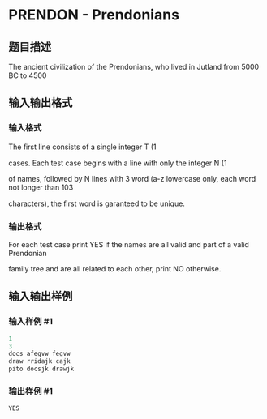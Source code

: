 # PRENDON - Prendonians

## 题目描述

The ancient civilization of the Prendonians, who lived in Jutland from 5000 BC to 4500

## 输入输出格式

### 输入格式

The ﬁrst line consists of a single integer T (1

cases. Each test case begins with a line with only the integer N (1

of names, followed by N lines with 3 word (a-z lowercase only, each word not longer than 103

characters), the ﬁrst word is garanteed to be unique.

### 输出格式

For each test case print YES if the names are all valid and part of a valid Prendonian

family tree and are all related to each other, print NO otherwise.

## 输入输出样例

### 输入样例 #1

```cpp
1
3
docs afegvw fegvw
draw rridajk cajk
pito docsjk drawjk
```


### 输出样例 #1

```cpp
YES
```


